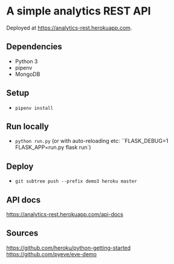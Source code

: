 # A simple analytics REST API

Deployed at https://analytics-rest.herokuapp.com.

## Dependencies

- Python 3
- pipenv
- MongoDB

## Setup

- `pipenv install`

## Run locally

- `python run.py` (or with auto-reloading etc: ``FLASK_DEBUG=1 FLASK_APP=run.py flask run`)

## Deploy

- `git subtree push --prefix demo3 heroku master`

## API docs

https://analytics-rest.herokuapp.com/api-docs

## Sources

https://github.com/heroku/python-getting-started
https://github.com/pyeve/eve-demo

